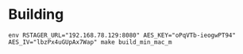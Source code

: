 # Building
```shell
env RSTAGER_URL="192.168.78.129:8080" AES_KEY="oPqVTb-ieogwPT94" AES_IV="lbzPx4uGUpAx7Wap" make build_min_mac_m
```